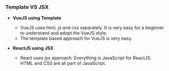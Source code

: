 ### Template VS JSX

* **VueJS using Template**
  * VueJS uses html, js and css separately. It is very easy for a beginner to understand and adopt the VueJS style. 
  * The template based approach for VueJS is very easy.

* **ReactJS using JSX**
  * React uses jsx approach. Everything is JavaScript for ReactJS. HTML and CSS are all part of JavaScript.
